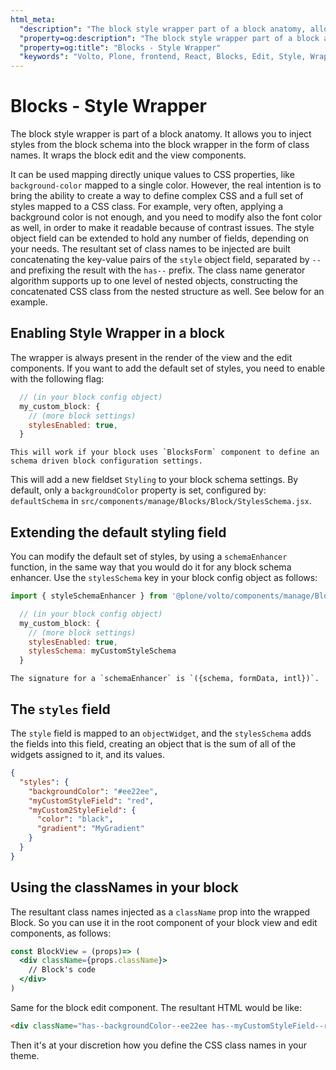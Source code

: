 ```yaml
---
html_meta:
  "description": "The block style wrapper part of a block anatomy, allows you to inject styles from the block schema into the block wrapper in form of class names."
  "property=og:description": "The block style wrapper part of a block anatomy, allows you to inject styles from the block schema into the block wrapper in form of class names."
  "property=og:title": "Blocks - Style Wrapper"
  "keywords": "Volto, Plone, frontend, React, Blocks, Edit, Style, Wrapper, components"
---
```


# Blocks - Style Wrapper

The block style wrapper is part of a block anatomy.
It allows you to inject styles from the block schema into the block wrapper in the form of class names.
It wraps the block edit and the view components.

It can be used mapping directly unique values to CSS properties, like `background-color` mapped to a single color.
However, the real intention is to bring the ability to create a way to define complex CSS and a full set of styles mapped to a CSS class.
For example, very often, applying a background color is not enough, and you need to modify also the font color as well, in order to make it readable because of contrast issues.
The style object field can be extended to hold any number of fields, depending on your needs.
The resultant set of class names to be injected are built concatenating the key-value pairs of the `style` object field, separated by `--` and prefixing the result with the `has--` prefix.
The class name generator algorithm supports up to one level of nested objects, constructing the concatenated CSS class from the nested structure as well.
See below for an example.

## Enabling Style Wrapper in a block

The wrapper is always present in the render of the view and the edit components.
If you want to add the default set of styles, you need to enable with the following flag:

```js
  // (in your block config object)
  my_custom_block: {
    // (more block settings)
    stylesEnabled: true,
  }
```

```{note}
This will work if your block uses `BlocksForm` component to define an schema driven block configuration settings.
```

This will add a new fieldset `Styling` to your block schema settings.
By default, only a `backgroundColor` property is set, configured by: `defaultSchema` in `src/components/manage/Blocks/Block/StylesSchema.jsx`.

## Extending the default styling field

You can modify the default set of styles, by using a `schemaEnhancer` function, in the same way that you would do it for any block schema enhancer.
Use the `stylesSchema` key in your block config object as follows:

```js
import { styleSchemaEnhancer } from '@plone/volto/components/manage/Blocks/Block/StylesSchema';

  // (in your block config object)
  my_custom_block: {
    // (more block settings)
    stylesEnabled: true,
    stylesSchema: myCustomStyleSchema
  }
```

```{note}
The signature for a `schemaEnhancer` is `({schema, formData, intl})`.
```

## The `styles` field

The `style` field is mapped to an `objectWidget`, and the `stylesSchema` adds the fields into this field, creating an object that is the sum of all of the widgets assigned to it, and its values.

```json
{
  "styles": {
    "backgroundColor": "#ee22ee",
    "myCustomStyleField": "red",
    "myCustom2StyleField": {
      "color": "black",
      "gradient": "MyGradient"
    }
  }
}
```

## Using the classNames in your block

The resultant class names injected as a `className` prop into the wrapped Block. So you can use it in the root component of your block view and edit components, as follows:

```jsx
const BlockView = (props)=> (
  <div className={props.className}>
    // Block's code
  </div>
)
```

Same for the block edit component.
The resultant HTML would be like:

```html
<div className="has--backgroundColor--ee22ee has--myCustomStyleField--red has--myCustom2StyleField--color--black has--myCustom2StyleField--color--MyGradient">
```

Then it's at your discretion how you define the CSS class names in your theme.
